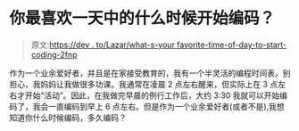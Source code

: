# 你最喜欢一天中的什么时候开始编码？

> 原文:[https://dev . to/Lazar/what-s-your favorite-time-of-day-to-start-coding-2fnp](https://dev.to/lazar/what-s-your-favorite-time-of-day-to-start-coding-2fnp)

作为一个业余爱好者，并且是在家接受教育的，我有一个半灵活的编程时间表。别担心，我妈妈让我做很多功课。我通常在凌晨 2 点左右醒来，但实际上在 3 点左右才开始“活动”。因此，在我做完早晨的例行工作后，大约 3:30 我就可以开始编码了，我会一直编码到早上 6 点左右。但是作为一个业余爱好者(或者不是),我想知道你什么时候编码，多久编码？